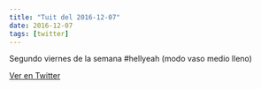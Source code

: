 ```yaml
---
title: "Tuit del 2016-12-07"
date: 2016-12-07
tags: [twitter]
---
```


Segundo viernes de la semana #hellyeah (modo vaso medio lleno)



[Ver en Twitter](https://twitter.com/i/web/status/806399221335212032)

